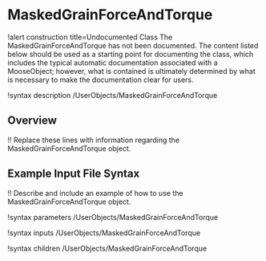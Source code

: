 # MaskedGrainForceAndTorque

!alert construction title=Undocumented Class
The MaskedGrainForceAndTorque has not been documented. The content listed below should be used as a starting point for
documenting the class, which includes the typical automatic documentation associated with a
MooseObject; however, what is contained is ultimately determined by what is necessary to make the
documentation clear for users.

!syntax description /UserObjects/MaskedGrainForceAndTorque

## Overview

!! Replace these lines with information regarding the MaskedGrainForceAndTorque object.

## Example Input File Syntax

!! Describe and include an example of how to use the MaskedGrainForceAndTorque object.

!syntax parameters /UserObjects/MaskedGrainForceAndTorque

!syntax inputs /UserObjects/MaskedGrainForceAndTorque

!syntax children /UserObjects/MaskedGrainForceAndTorque
